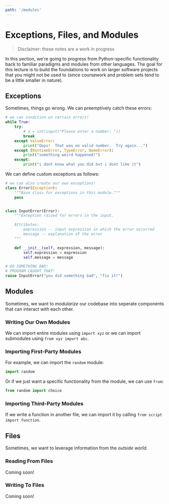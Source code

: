 ```yaml
---
path: '/modules'
---
```


# Exceptions, Files, and Modules

> Disclaimer: these notes are a work in progress

In this section, we're going to progress from Python-specific functionality back to familiar paradigms and modules from other languages. The goal for this lecture is to build the foundations to work on larger software projects that you might not be used to (since coursework and problem sets tend to be a little smaller in nature).

## Exceptions

Sometimes, things go wrong. We can preemptively catch these errors:

```python
# we can condition on certain errors!
while True:
    try:
        # x = int(input("Please enter a number: "))
        break
    except ValueError:
        print("Oops!  That was no valid number.  Try again...")
    except (RuntimeError, TypeError, NameError):
        print("something weird happened!")
    except:
        print("i dont know what you did but i dont like it")
```

We can define custom exceptions as follows:

```python
# we can also create our own exceptions!
class Error(Exception):
    """Base class for exceptions in this module."""
    pass


class InputError(Error):
    """Exception raised for errors in the input.

    Attributes:
        expression -- input expression in which the error occurred
        message -- explanation of the error
    """

    def __init__(self, expression, message):
        self.expression = expression
        self.message = message

# DO SOMETHING BAD!
# PROGRAM CAUGHT THAT!
raise InputError("you did something bad", "fix it!")
```

## Modules

Sometimes, we want to _modularize_ our codebase into seperate components that can interact with each other.

### Writing Our Own Modules

We can import entire modules using `import xyz` or we can import submodules using `from xyz import abc`.

### Importing First-Party Modules

For example, we can import the `random` module:

```python
import random
```

Or if we just want a specific functionality from the module, we can use `from`:

```python
from random import choice
```

### Importing Third-Party Modules

If we write a function in another file, we can import it by calling `from script import function`.

## Files

Sometimes, we want to leverage information from the _outside world_.

### Reading From Files

Coming soon!

### Writing To Files

Coming soon!
